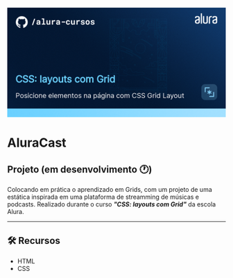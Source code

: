 <p align="center"> <img src="./src/assets/img/css-readme.png" alt="CSS: Layouts com Grid"> </p>

<h1>AluraCast</h1>

## Projeto (em desenvolvimento :clock1:)

Colocando em prática o aprendizado em Grids, com um projeto de uma estática inspirada em uma plataforma de streamming de músicas e podcasts. Realizado durante o curso <strong><em>"CSS: layouts com Grid"</strong></em> da escola Alura.
<hr>

## 🛠️ Recursos
* HTML
* CSS
